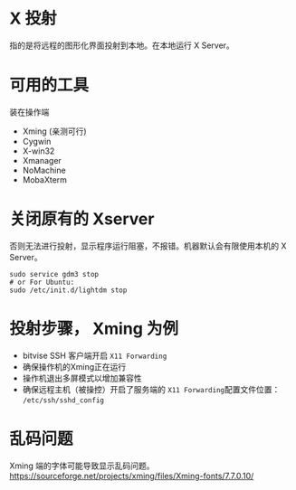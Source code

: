 # X 投射
指的是将远程的图形化界面投射到本地。在本地运行 X Server。

# 可用的工具
装在操作端
- Xming (亲测可行)
- Cygwin
- X-win32
- Xmanager
- NoMachine
- MobaXterm

# 关闭原有的 Xserver
否则无法进行投射，显示程序运行阻塞，不报错。机器默认会有限使用本机的 X Server。
```shell
sudo service gdm3 stop
# or For Ubuntu:
sudo /etc/init.d/lightdm stop
```

# 投射步骤， Xming 为例
- bitvise SSH 客户端开启 `X11 Forwarding`
- 确保操作机的Xming正在运行
- 操作机退出多屏模式以增加兼容性
- 确保远程主机（被操控）开启了服务端的 `X11 Forwarding`配置文件位置： `/etc/ssh/sshd_config`


# 乱码问题
Xming 端的字体可能导致显示乱码问题。
https://sourceforge.net/projects/xming/files/Xming-fonts/7.7.0.10/

